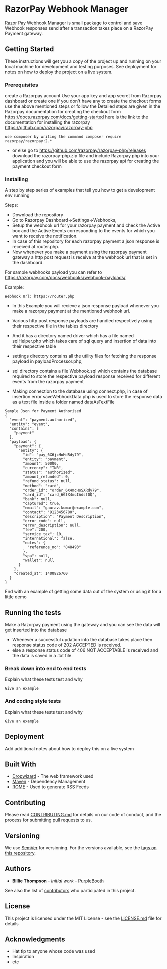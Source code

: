 # RazorPay Webhook Manager

Razor Pay Webhook Manager is small package to control and save Webhook responses send after a transaction takes place on a RazorPay Payment gateway.

## Getting Started

These instructions will get you a copy of the project up and running on your local machine for development and testing purposes. See deployment for notes on how to deploy the project on a live system.

### Prerequisites

create a Razorpay account
Use your app key and app secret from Razorpay dashboard
or create one if you don't have any to create the checkout forms   
use the above mentioned steps
or follow the Detailed steps are given in the Razorpay documentation for creating the checkout form https://docs.razorpay.com/docs/getting-started
here is the link to the documentation for installing the razorpay
https://github.com/razorpay/razorpay-php
```
use composer by writing the command composer require razorpay/razorpay:2.*  
```
* or else go to https://github.com/razorpay/razorpay-php/releases download the razorpay-php.zip file and include Razorpay.php into your application and you will be able to use the razorpay api for creating the payment checkout form

### Installing

A step by step series of examples that tell you how to get a development env running

Steps:
* Download the repository
* Go to Razorpay Dashboard->Settings->Webhooks,
* Setup the webhook url for your razorpay payment and check the Active box and the Active
  Events corresponding to the events for which you want to receive the notification.
* In case of this repository for each razorpay payment a json response is received at router.php.
* Now whenever you make a payment using the razorpay payment gateway a http post request is receive
  at the webhook url that is set in the dashboard.

For sample webhooks payload you can refer to https://razorpay.com/docs/webhooks/webhook-payloads/


Example:
```
Webhook Url: https://router.php
```
* In this Example you will recieve a json response payload whenever you make a razorpay payment at
  the mentioned webhook url.
* Various http post response payloads are handled respectively using their respective file in the
  tables directory
* And it has a directory named driver which has a file named sqlHelper.php which takes care of
  sql query and insertion of data into their respective table
* settings directory contains all the utility files for fetching the response payload
  in payloadProcessor.php,
* sql directory contains a file Webhook.sql which contains the database required to store the
  respective payload response received for different events from the razorpay payment

* Making connection to the database using connect.php,
in case of insertion error saveWebhookData.php is used to store the response data as a text file inside a folder named dataAsTextFile

```
Sample Json for Payment Authorised
{
  "event": "payment.authorized",
  "entity": "event",
  "contains": [
    "payment"
  ],
  "payload": {
    "payment": {
      "entity": {
        "id": "pay_6X6jcHoHdRdy79",
        "entity": "payment",
        "amount": 50000,
        "currency": "INR",
        "status": "authorized",
        "amount_refunded": 0,
        "refund_status": null,
        "method": "card",
        "order_id": "order_6X4mcHoSXRdy79",
        "card_id": "card_6GfX4mcIAdsfDQ",
        "bank": null,
        "captured": true,
        "email": "gaurav.kumar@example.com",
        "contact": "9123456780",
        "description": "Payment Description",
        "error_code": null,
        "error_description": null,
        "fee": 200,
        "service_tax": 10,
        "international": false,
        "notes": {
          "reference_no": "848493"
        },
        "vpa": null,
        "wallet": null
      }
    },
    "created_at": 1400826760
  }
}
```

End with an example of getting some data out of the system or using it for a little demo

## Running the tests

Make a Razorpay payment using the gateway and you can see the data will get inserted into the database
* Whenever a successful updation into the database takes place then response status code of
  202 ACCEPTED is received.
* else a response status code of 406 NOT ACCEPTABLE is received and the data is saved in a .txt file.

### Break down into end to end tests

Explain what these tests test and why

```
Give an example
```

### And coding style tests

Explain what these tests test and why

```
Give an example
```

## Deployment

Add additional notes about how to deploy this on a live system

## Built With

* [Dropwizard](http://www.dropwizard.io/1.0.2/docs/) - The web framework used
* [Maven](https://maven.apache.org/) - Dependency Management
* [ROME](https://rometools.github.io/rome/) - Used to generate RSS Feeds

## Contributing

Please read [CONTRIBUTING.md](https://gist.github.com/PurpleBooth/b24679402957c63ec426) for details on our code of conduct, and the process for submitting pull requests to us.

## Versioning

We use [SemVer](http://semver.org/) for versioning. For the versions available, see the [tags on this repository](https://github.com/your/project/tags).

## Authors

* **Billie Thompson** - *Initial work* - [PurpleBooth](https://github.com/PurpleBooth)

See also the list of [contributors](https://github.com/your/project/contributors) who participated in this project.

## License

This project is licensed under the MIT License - see the [LICENSE.md](LICENSE.md) file for details

## Acknowledgments

* Hat tip to anyone whose code was used
* Inspiration
* etc
